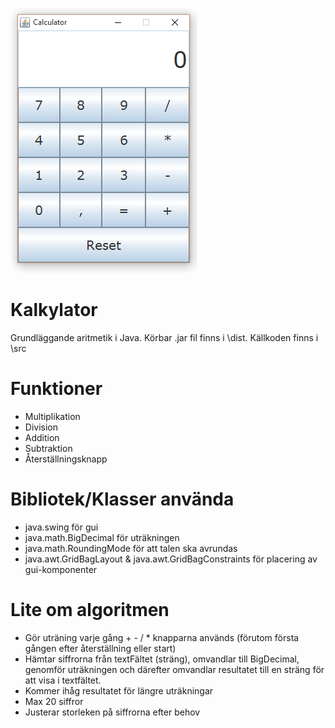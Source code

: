 ![Calculator](https://raw.githubusercontent.com/Software86/Calculator/master/CalculatorThumb.png)

# Kalkylator
Grundläggande aritmetik i Java.
Körbar .jar fil finns i \dist.
Källkoden finns i \src

# Funktioner
* Multiplikation
* Division
* Addition
* Subtraktion
* Återställningsknapp
 
# Bibliotek/Klasser använda
* java.swing för gui
* java.math.BigDecimal för uträkningen
* java.math.RoundingMode för att talen ska avrundas
* java.awt.GridBagLayout & java.awt.GridBagConstraints för placering av gui-komponenter

# Lite om algoritmen
* Gör uträning varje gång + - / * knapparna används (förutom första gången efter återställning eller start)
* Hämtar siffrorna från textFältet (sträng), omvandlar till BigDecimal, genomför uträkningen och därefter omvandlar resultatet till en     sträng för att visa i textfältet.
* Kommer ihåg resultatet för längre uträkningar
* Max 20 siffror
* Justerar storleken på siffrorna efter behov

